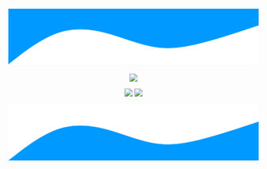 ![Heading](https://raw.githubusercontent.com/Pethical/Pethical/master/waves.svg)
<p align="center">
  <img src="https://github-readme-stats.vercel.app/api?username=Pethical&show_icons=true&hide_border=true" align="center" />
</p>
<p>
</p>
<p align="center">
<a href="https://github.com/Pethical"><img src="https://img.shields.io/github/followers/pethical?label=follow&style=social"/></a>  
  <img src="https://visitor-badge.glitch.me/badge?page_id=pethical.github"/>
</p>


![Footer](https://raw.githubusercontent.com/Pethical/Pethical/master/waves-flip.svg)

<!--
**Pethical/Pethical** is a ✨ _special_ ✨ repository because its `README.md` (this file) appears on your GitHub profile.

Here are some ideas to get you started:

- 🔭 I’m currently working on ...
- 🌱 I’m currently learning ...
- 👯 I’m looking to collaborate on ...
- 🤔 I’m looking for help with ...
- 💬 Ask me about ...
- 📫 How to reach me: ...
- 😄 Pronouns: ...
- ⚡ Fun fact: ...
-->
